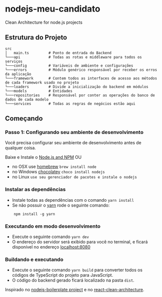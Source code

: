 # nodejs-meu-candidato
Clean Architecture for node.js projects

## Estrutura do Projeto 

```
src
│   main.ts         # Ponto de entrada do Backend
└───api             # Todas as rotas e middleware para todos os serviços
└───config          # Variáveis de ambiente e configurações
└───errors          # Módulo genérico responsável por receber os erros da aplicação
└───framework       # Contem todos as interfaces de acesso aos métodos de cada framework usado no projeto
└───loaders         # Divide a inicialização do backend em módulos
└───models          # Entidades
└───repositories    # Responsável por conter as operações do banco de dados de cada modelo
└───services        # Todas as regras de negócios estão aqui

```


## Começando

### Passo 1: Configurando seu ambiente de desenvolvimento

Você precisa configurar seu ambiente de desenvolvimento antes de qualquer coisa.

Baixe e Instale o [Node.js and NPM](https://nodejs.org/en/download/) OU

- no OSX use [homebrew](http://brew.sh) `brew install node`
- no Windows [chocolatey](https://chocolatey.org/) `choco install nodejs`
- no Linux `use seu gerenciador de pacotes e instale o nodejs`

### Instalar as dependências

- Instale todas as dependências com o comando `yarn install`
- Se não possuir o [yarn](https://yarnpkg.com/) rode o seguinte comando:
```
    npm install -g yarn
```

### Executando em modo desenvolvimento
 
- Execute o seguinte comando `yarn dev`
- O endereço do servidor será exibido para você no terminal, e ficará disponível no endereço [localhost:8080](http://localhost:8080)

### Buildando e executando

- Execute o seguinte comando `yarn build` para converter todos os códigos de TypeScript do projeto para JavaScript.
- O código do backend gerado ficará localizado na pasta `dist`.

Inspirado no [nodejs-boilerplate project](https://github.com/satishbabariya/nodejs-boilerplate) e no [react-clean-architecture](https://github.com/eduardomoroni/react-clean-architecture).